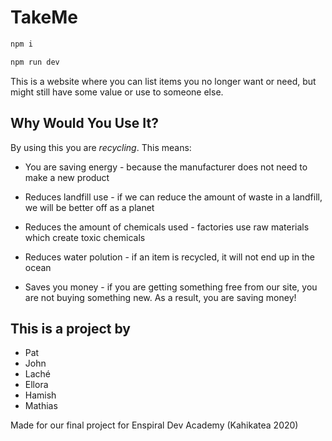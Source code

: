 # TakeMe

```sh
npm i
```

```sh
npm run dev
```


This is a website where you can list items you no longer want or need, but might still have some value or use to someone else.

## Why Would You Use It?

By using this you are *recycling*. This means:

* You are saving energy - because the manufacturer does not need to make a new product

* Reduces landfill use - if we can reduce the amount of waste in a landfill, we will be better off as a planet

* Reduces the amount of chemicals used - factories use raw materials which create toxic chemicals

* Reduces water polution - if an item is recycled, it will not end up in the ocean

* Saves you money - if you are getting something free from our site, you are not buying something new. As a result, you are saving money!

## This is a project by 

* Pat
* John
* Laché
* Ellora
* Hamish
* Mathias

Made for our final project for Enspiral Dev Academy (Kahikatea 2020)
